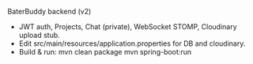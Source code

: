 
BaterBuddy backend (v2)
- JWT auth, Projects, Chat (private), WebSocket STOMP, Cloudinary upload stub.
- Edit src/main/resources/application.properties for DB and cloudinary.
- Build & run:
  mvn clean package
  mvn spring-boot:run
